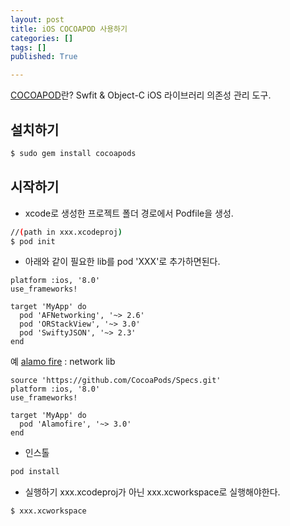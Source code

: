 ```yaml
---
layout: post
title: iOS COCOAPOD 사용하기
categories: []
tags: []
published: True

---
```


[COCOAPOD](https://cocoapods.org/)란? Swfit & Object-C iOS 라이브러리 의존성 관리 도구.

## 설치하기

``` bash
$ sudo gem install cocoapods
```

## 시작하기

- xcode로 생성한 프로젝트 폴더 경로에서 Podfile을 생성.

```bash
//(path in xxx.xcodeproj)
$ pod init
```

- 아래와 같이 필요한 lib를 pod 'XXX'로 추가하면된다.

```text
platform :ios, '8.0'
use_frameworks!

target 'MyApp' do
  pod 'AFNetworking', '~> 2.6'
  pod 'ORStackView', '~> 3.0'
  pod 'SwiftyJSON', '~> 2.3'
end
```

예 [alamo fire](https://github.com/Alamofire/Alamofire) : network lib

```text
source 'https://github.com/CocoaPods/Specs.git'
platform :ios, '8.0'
use_frameworks!

target 'MyApp' do
  pod 'Alamofire', '~> 3.0'
end
```

- 인스톨 

```bash
pod install
```

- 실행하기
xxx.xcodeproj가 아닌 xxx.xcworkspace로 실행해야한다.

```bash
$ xxx.xcworkspace
```
